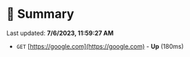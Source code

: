 # 📖 Summary
Last updated: **7/6/2023, 11:59:27 AM**

- `GET` [https://google.com](https://google.com) - **Up** (180ms)
